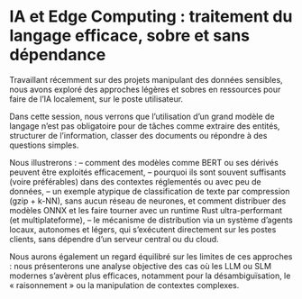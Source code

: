 # IA et Edge Computing : traitement du langage efficace, sobre et sans dépendance
Travaillant récemment sur des projets manipulant des données sensibles, nous avons exploré des approches légères et sobres en ressources pour faire de l’IA localement, sur le poste utilisateur.

Dans cette session, nous verrons que l’utilisation d’un grand modèle de langage n’est pas obligatoire pour de tâches comme extraire des entités, structurer de l’information, classer des documents ou répondre à des questions simples.

Nous illustrerons :
– comment des modèles comme BERT ou ses dérivés peuvent être exploités efficacement,
– pourquoi ils sont souvent suffisants (voire préférables) dans des contextes réglementés ou avec peu de données,
– un exemple atypique de classification de texte par compression (gzip + k-NN), sans aucun réseau de neurones,
et comment distribuer des modèles ONNX et les faire tourner avec un runtime Rust ultra-performant (et multiplateforme),
– le mécanisme de distribution via un système d’agents locaux, autonomes et légers, qui s’exécutent directement sur les postes clients, sans dépendre d’un serveur central ou du cloud.

Nous aurons également un regard équilibré sur les limites de ces approches : nous présenterons une analyse objective des cas où les LLM ou SLM modernes s’avèrent plus efficaces, notamment pour la désambiguïsation, le « raisonnement » ou la manipulation de contextes complexes.
